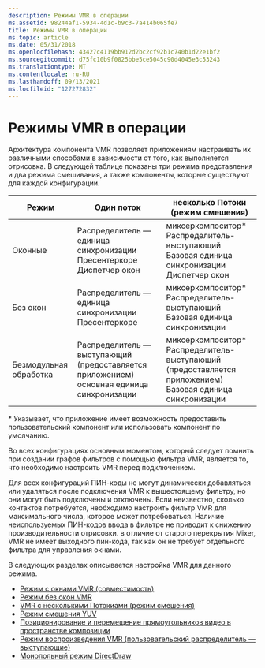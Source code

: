 ```yaml
---
description: Режимы VMR в операции
ms.assetid: 98244af1-5934-4d1c-b9c3-7a414b065fe7
title: Режимы VMR в операции
ms.topic: article
ms.date: 05/31/2018
ms.openlocfilehash: 43427c4119bb912d2bc2cf92b1c740b1d22e1bf2
ms.sourcegitcommit: d75fc10b9f0825bbe5ce5045c90d4045e3c53243
ms.translationtype: MT
ms.contentlocale: ru-RU
ms.lasthandoff: 09/13/2021
ms.locfileid: "127272832"
---
```

# <a name="vmr-modes-of-operation"></a>Режимы VMR в операции

Архитектура компонента VMR позволяет приложениям настраивать их различными способами в зависимости от того, как выполняется отрисовка. В следующей таблице показаны три режима представления и два режима смешивания, а также компоненты, которые существуют для каждой конфигурации.



| Режим       | Один поток                                                                     | несколько Потоки (режим смешения)                                                                                             |
|------------|-----------------------------------------------------------------------------------|----------------------------------------------------------------------------------------------------------------------------|
| Оконные   | Распределитель — единица синхронизации Пресентеркоре<br/> Диспетчер окон<br/> | миксеркомпоситор\*<br/> Распределитель-выступающий<br/> Базовая единица синхронизации<br/> Диспетчер окон<br/> |
| Без окон | Распределитель — единица синхронизации Пресентеркоре<br/>                           | миксеркомпоситор\*<br/> Распределитель-выступающий<br/> Базовая единица синхронизации<br/>                           |
| Безмодульная обработка | Распределитель — выступающий (предоставляется приложением) основная единица синхронизации<br/> | миксеркомпоситор\*<br/> Распределитель-выступающий (предоставляется приложением)<br/> Базовая единица синхронизации<br/> |



 

\* Указывает, что приложение имеет возможность предоставить пользовательский компонент или использовать компонент по умолчанию.

Во всех конфигурациях основным моментом, который следует помнить при создании графов фильтров с помощью фильтра VMR, является то, что необходимо настроить VMR перед подключением.

Для всех конфигураций ПИН-коды не могут динамически добавляться или удаляться после подключения VMR к вышестоящему фильтру, но они могут быть подключены и отключены. Если неизвестно, сколько контактов потребуется, необходимо настроить фильтр VMR для максимального числа, которое может потребоваться. Наличие неиспользуемых ПИН-кодов ввода в фильтре не приводит к снижению производительности отрисовки. в отличие от старого перекрытия Mixer, VMR не имеет выходного пин-кода, так как он не требует отдельного фильтра для управления окнами.

В следующих разделах описывается настройка VMR для данного режима.

-   [Режим с окнами VMR (совместимость)](vmr-windowed--compatibility--mode.md)
-   [Режим без окон VMR](vmr-windowless-mode.md)
-   [VMR с несколькими Потокиами (режим смешения)](vmr-with-multiple-streams--mixing-mode.md)
-   [Режим смешения YUV](yuv-mixing-mode.md)
-   [Позиционирование и перемещение прямоугольников видео в пространстве композиции](positioning-and-moving-video-rectangles-in-composition-space.md)
-   [Режим воспроизведения VMR (пользовательский распределитель — выступающие)](vmr-renderless-playback-mode--custom-allocator-presenters.md)
-   [Монопольный режим DirectDraw](directdraw-exclusive-mode.md)

 

 




